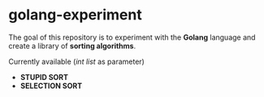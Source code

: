# golang-experiment
The goal of this repository is to experiment with the **Golang** language and create a library of **sorting algorithms**.

Currently available (_int list_ as parameter)
- **STUPID SORT**
- **SELECTION SORT**
